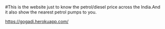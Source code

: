 #This is the website just to know the petrol/diesel price across the India.And it also show the nearest petrol pumps to you.

https://gogadi.herokuapp.com/